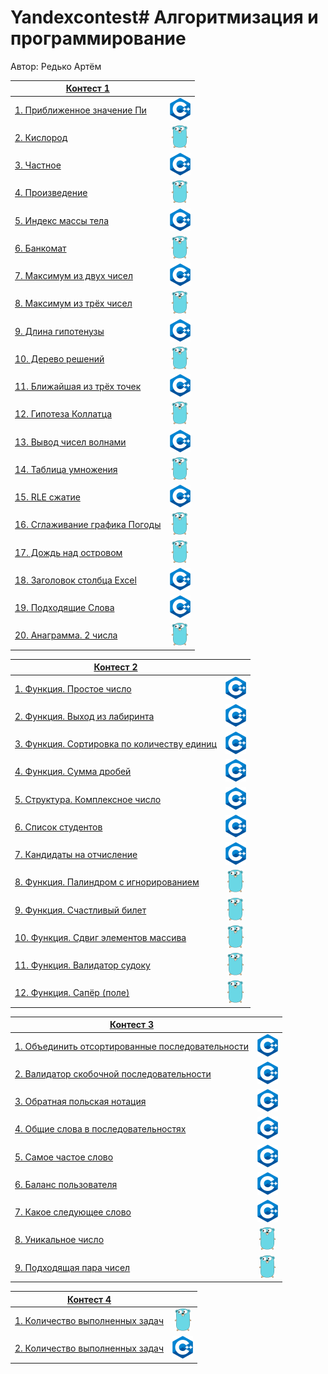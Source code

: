 # Yandexcontest# Алгоритмизация и программирование

Автор: Редько Артём

|[Контест 1](https://contest.yandex.ru/contest/52142/problems/) |  |
| --- | :-: |
| [1. Приближенное значение Пи](./Practice1/Zadanie1) | ![](./img/cpp.png) |
| [2. Кислород](./Practice1/Zadanie2) |  ![](./img/go.png) |
| [3. Частное](./Practice1/zadanie3) | ![](./img/cpp.png) |
| [4. Произведение](./Practice1/Zadanie4)  | ![](./img/go.png) |
| [5. Индекс массы тела](./Practice1/Zadanie5)  | ![](./img/cpp.png) |
| [6. Банкомат](./Practice1/Zadanie6)  | ![](./img/go.png) |
| [7. Максимум из двух чисел](./Practice1/Zadanie7)  | ![](./img/cpp.png) |
| [8. Максимум из трёх чисел](./Practice1/Zadanie8)  | ![](./img/go.png) |
| [9. Длина гипотенузы](./Practice1/Zadanie9)  | ![](./img/cpp.png) |
| [10. Дерево решений](./Practice1/Zadanie10)  | ![](./img/go.png) |
| [11. Ближайшая из трёх точек](./Practice1/Zadanie11)  | ![](./img/cpp.png) |
| [12. Гипотеза Коллатца](./Practice1/Zadanie12)  | ![](./img/go.png) |
| [13. Вывод чисел волнами](./Practice1/Zadanie13)  | ![](./img/cpp.png) |
| [14. Таблица умножения](./Practice1/Zadanie14)  | ![](./img/go.png) |
| [15. RLE сжатие](./Practice1/Zadanie15)  | ![](./img/cpp.png) |
| [16. Сглаживание графика Погоды](./Practice1/Zadanie16)  | ![](./img/go.png) |
| [17. Дождь над островом](./Practice1/Zadanie17)  | ![](./img/go.png) |
| [18. Заголовок столбца Excel](./Practice1/Zadanie18)  | ![](./img/cpp.png) |
| [19. Подходящие Слова](./Practice1/Zadanie19)  | ![](./img/cpp.png) |
| [20. Анаграмма. 2 числа](./Practice1/Zadanie20)  | ![](./img/go.png) |

|[Контест 2](https://contest.yandex.ru/contest/52676/problems/) |  |
| --- | :-: |
| [1. Функция. Простое число](./Practice2/Задание_1) | ![](./img/cpp.png) |
| [2. Функция. Выход из лабиринта](./contest_02/02) |  ![](./img/cpp.png) |
| [3. Функция. Сортировка по количеству единиц](./contest_02/03) | ![](./img/cpp.png) |
| [4. Функция. Сумма дробей](./contest_02/04) | ![](./img/cpp.png) |
| [5. Структура. Комплексное число](./contest_02/05) | ![](./img/cpp.png) |
| [6. Список студентов](./contest_02/06) | ![](./img/cpp.png) |
| [7. Кандидаты на отчисление](./contest_02/07) | ![](./img/cpp.png) |
| [8. Функция. Палиндром с игнорированием](./contest_02/08) | ![](./img/go.png) |
| [9. Функция. Счастливый билет](./contest_02/09) | ![](./img/go.png) |
| [10. Функция. Сдвиг элементов массива](./contest_02/10) | ![](./img/go.png) |
| [11. Функция. Валидатор судоку](./contest_02/11) | ![](./img/go.png) |
| [12. Функция. Сапёр (поле)](./contest_02/12) | ![](./img/go.png) |

|[Контест 3](https://contest.yandex.ru/contest/53504/problems/) |  |
| --- | :-: |
| [1. Объединить отсортированные последовательности](./contest_03/01) | ![](./img/cpp.png) |
| [2. Валидатор скобочной последовательности](./contest_03/02) |  ![](./img/cpp.png) |
| [3. Обратная польская нотация](./contest_03/03) | ![](./img/cpp.png) |
| [4. Общие слова в последовательностях](./contest_03/04)  | ![](./img/cpp.png) |
| [5. Самое частое слово](./contest_03/05)  | ![](./img/cpp.png) |
| [6. Баланс пользователя](./contest_03/06)  | ![](./img/cpp.png) |
| [7. Какое следующее слово](./contest_03/07)  | ![](./img/cpp.png) |
| [8. Уникальное число](./contest_03/08)  | ![](./img/go.png) |
| [9. Подходящая пара чисел](./contest_03/09)  | ![](./img/go.png) |

|[Контест 4](https://contest.yandex.ru/contest/54625/problems/) |  |
| --- | :-: |
| [1. Количество выполненных задач](./contest_04/01) | ![](./img/go.png) |
| [2. Количество выполненных задач](./contest_04/02) | ![](./img/cpp.png) |

